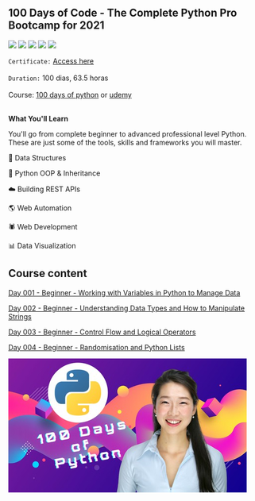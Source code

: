 ## 100 Days of Code - The Complete Python Pro Bootcamp for 2021

[![](https://img.shields.io/badge/made%20by-masedos-blue)](https://www.linkedin.com/in/masedos/)
[![](https://img.shields.io/badge/-100%20days%20of%20python-orange)](https://www.linkedin.com/in/masedos/)
[![](https://img.shields.io/badge/python-3.8-green)](https://www.python.org/downloads/)
[![](https://img.shields.io/badge/-replit.com-yellowgreen)](https://replit.com/@masedos/100DaysOfCodePython#)
[![](https://img.shields.io/badge/-pythontutor.com-blue)](http://pythontutor.com/live.html)



`Certificate:` [Access here]()
</br></br>
`Duration:` 100 dias, 63.5 horas
</br></br>
Course: [100 days of python](https://100daysofpython.dev/) or [udemy](https://www.udemy.com/course/100-days-of-code/)
</br></br>



**What You'll Learn**

You'll go from complete beginner to advanced professional level Python. These are just some of the tools, skills and frameworks you will master.

:file_folder: Data Structures

:dizzy: Python OOP & Inheritance

:cloud: Building REST APIs

:earth_americas: Web Automation

:spider: Web Development

:bar_chart: Data Visualization


## Course content

[Day 001 - Beginner - Working with Variables in Python to Manage Data](../../tree/main/100DaysOfCodePython/Day_001)

[Day 002 - Beginner - Understanding Data Types and How to Manipulate Strings](../../tree/main/100DaysOfCodePython/Day_002)

[Day 003 - Beginner - Control Flow and Logical Operators](../../tree/main/100DaysOfCodePython/Day_003)

[Day 004 - Beginner -
Randomisation and Python Lists](../../tree/main/100DaysOfCodePython/Day_004)


[![](https://github.com/masedos/100DaysOfCodePython/blob/main/folder.jpg)](https://www.linkedin.com/in/masedos/)

